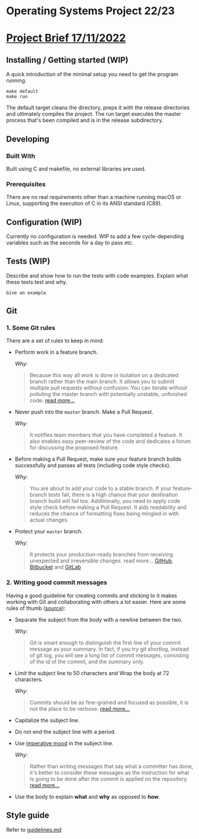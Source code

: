 # Operating Systems Project 22/23

# [Project Brief 17/11/2022](https://informatica.i-learn.unito.it/pluginfile.php/351914/mod_resource/content/4/2022.11.16_progetto.pdf)

## Installing / Getting started (WIP)

A quick introduction of the minimal setup you need to get the program running.

```shell
make default
make run
```

The default target cleans the directory, preps it with the release directories and ultimately compiles the project.
The run target executes the master process that's been compiled and is in the release subdirectory.

## Developing

### Built With
Built using C and makefile, no external libraries are used.

### Prerequisites
There are no real requirements other than a machine running macOS or Linux, supporting the execution of C in its ANSI standard (C89).

## Configuration (WIP)

Currently no configuration is needed. WIP to add a few cycle-depending variables such as the seconds for a day to pass etc.


## Tests (WIP)

Describe and show how to run the tests with code examples.
Explain what these tests test and why.

```shell
Give an example
```

## Git
### 1. Some Git rules

There are a set of rules to keep in mind:

- Perform work in a feature branch.

  _Why:_

  > Because this way all work is done in isolation on a dedicated branch rather than the main branch. It allows you to submit multiple pull requests without confusion. You can iterate without polluting the master branch with potentially unstable, unfinished code. [read more...](https://www.atlassian.com/git/tutorials/comparing-workflows#feature-branch-workflow)

- Never push into the `master` branch. Make a Pull Request.

  _Why:_

  > It notifies team members that you have completed a feature. It also enables easy peer-review of the code and dedicates a forum for discussing the proposed feature.

- Before making a Pull Request, make sure your feature branch builds successfully and passes all tests (including code style checks).

  _Why:_

  > You are about to add your code to a stable branch. If your feature-branch tests fail, there is a high chance that your destination branch build will fail too. Additionally, you need to apply code style check before making a Pull Request. It aids readability and reduces the chance of formatting fixes being mingled in with actual changes.

- Protect your `master` branch.

  _Why:_

  > It protects your production-ready branches from receiving unexpected and irreversible changes. read more... [GitHub](https://help.github.com/articles/about-protected-branches/), [Bitbucket](https://confluence.atlassian.com/bitbucketserver/using-branch-permissions-776639807.html) and [GitLab](https://docs.gitlab.com/ee/user/project/protected_branches.html)

### 2. Writing good commit messages

Having a good guideline for creating commits and sticking to it makes working with Git and collaborating with others a lot easier. Here are some rules of thumb ([source](https://chris.beams.io/posts/git-commit/#seven-rules)):

- Separate the subject from the body with a newline between the two.

  _Why:_

  > Git is smart enough to distinguish the first line of your commit message as your summary. In fact, if you try git shortlog, instead of git log, you will see a long list of commit messages, consisting of the id of the commit, and the summary only.

- Limit the subject line to 50 characters and Wrap the body at 72 characters.

  _Why:_

  > Commits should be as fine-grained and focused as possible, it is not the place to be verbose. [read more...](https://medium.com/@preslavrachev/what-s-with-the-50-72-rule-8a906f61f09c)

- Capitalize the subject line.
- Do not end the subject line with a period.
- Use [imperative mood](https://en.wikipedia.org/wiki/Imperative_mood) in the subject line.

  _Why:_

  > Rather than writing messages that say what a committer has done, it's better to consider these messages as the instruction for what is going to be done after the commit is applied on the repository. [read more...](https://news.ycombinator.com/item?id=2079612)

- Use the body to explain **what** and **why** as opposed to **how**.

## Style guide

Refer to [guidelines.md](guidelines.md)
